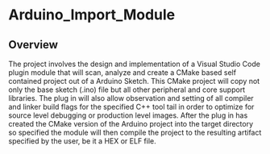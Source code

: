 # Arduino_Import_Module

## Overview
The project involves the design and implementation of a Visual Studio Code plugin module that will
scan, analyze and create a CMake based self contained project out of a Arduino Sketch. This CMake
project will copy not only the base sketch (.ino) file but all other peripheral and core support libraries.
The plug in will also allow observation and setting of all compiler and linker build flags for the specified
C++ tool tail in order to optimize for source level debugging or production level images.
After the plug in has created the CMake version of the Arduino project into the target directory so
specified the module will then compile the project to the resulting artifact specified by the user, be it a
HEX or ELF file.
